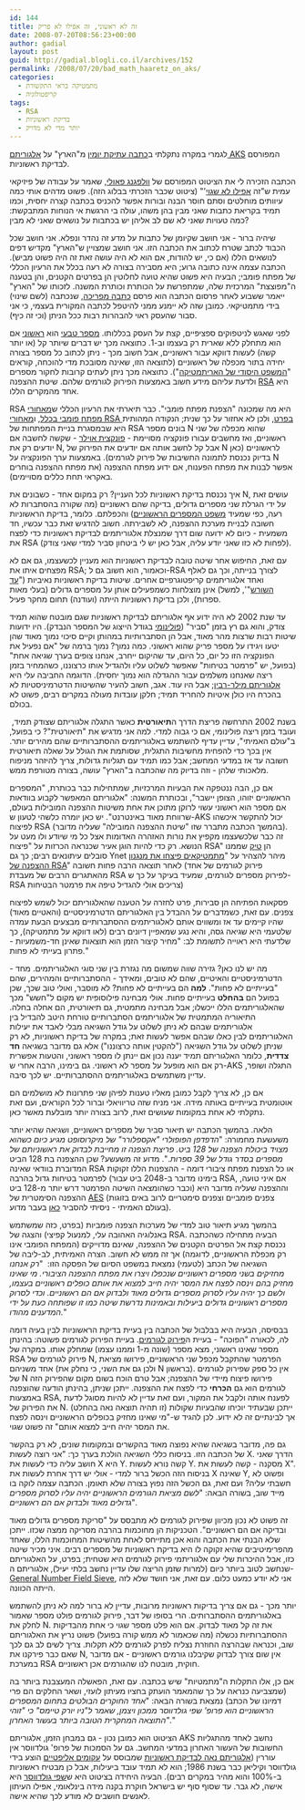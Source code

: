 ```yaml
---
id: 144
title: זה לא ראשוני, זה אפילו לא פריק
date: 2008-07-20T08:56:23+00:00
author: gadial
layout: post
guid: http://gadial.blogli.co.il/archives/152
permalink: /2008/07/20/bad_math_haaretz_on_aks/
categories:
  - מתמטיקה בראי התקשורת
  - קריפטולוגיה
tags:
  - RSA
  - בדיקת ראשוניות
  - יותר מדי לא מדויק
---
```

לגמרי במקרה נתקלתי ב[כתבה עתיקת יומין](http://www.haaretz.co.il/hasite/pages/ShArtPE.jhtml?itemNo=199047) מ"הארץ" על [אלגוריתם AKS](http://en.wikipedia.org/wiki/AKS_primality_test) המפורסם לבדיקת ראשוניות.

הכתבה הזכירה לי את הציטוט המפורסם של [וולפגנג פאולי](http://he.wikipedia.org/wiki/%D7%95%D7%95%D7%9C%D7%A4%D7%92%D7%A0%D7%92_%D7%A4%D7%90%D7%95%D7%9C%D7%99), שאמר על עבודה של פיזיקאי עמית ש"זה [אפילו לא שגוי](http://he.wikipedia.org/wiki/%D7%90%D7%A4%D7%99%D7%9C%D7%95_%D7%9C%D7%90_%D7%A9%D7%92%D7%95%D7%99)'" (ציטוט שכבר הזכרתי בבלוג הזה). פשוט מדהים אותי כמה עיוותים מוחלטים וסתם חוסר הבנה ובורות אפשר להכניס בכתבה קצרה יחסית, וכמו תמיד בקריאת כתבות שאני מבין בהן משהו, עולה בי הרגשת אי הנוחות המתבקשת: כמה טעויות שאני לא שם לב אליהן יש בכתבות על נושאים שאני לא מבין?

שיהיה ברור - אני חושב שקיומן של כתבות על מדע זה נהדר ונפלא. אני חושב שכל הכבוד לכתב שטרח לכתוב את הכתבה הזו. אני חושב שמצויין ש"הארץ" מקדיש דפים לנושאים הללו (אם כי, יש להודות, אם הוא לא היה עושה זאת זה היה פשוט מביש). הכתבה עצמה אינה כתובה גרוע; היא מסבירה בצורה לא רעה בכלל את הרעיון הכללי של מפתח פומבי; הבעיה היא פשוט שהיא טועה לחלוטין הן בפרטים הקטנים, והן בטענה ה"מפוצצת" המרכזית שלה, שמתפרשת על הכותרת וכותרת המשנה. לזכותו של "הארץ" ייאמר ששבוע לאחר פרסום הכתבה הוא פרסם [כתבה מפריכה](http://www.haaretz.co.il/hasite/pages/ShArtPE.jhtml?itemNo=201445), שנכתבה (לשם שינוי) בידי מתמטיקאי. כמובן שזה לא יימנע ממני להיטפל לכתבה המקורית בעצמי, כי אני סבור שהעסק ראוי להבהרות רבות ככל הניתן (וכי זה כיף).

לפני שאגש לניטפוקים ספציפיים, קצת על העסק בכללותו. [מספר טבעי](http://he.wikipedia.org/wiki/%D7%9E%D7%A1%D7%A4%D7%A8_%D7%98%D7%91%D7%A2%D7%99) הוא [ראשוני](http://he.wikipedia.org/wiki/%D7%9E%D7%A1%D7%A4%D7%A8_%D7%A8%D7%90%D7%A9%D7%95%D7%A0%D7%99) אם הוא מתחלק ללא שארית רק בעצמו וב-1. כתוצאה מכך יש דברים שיותר קל (או יותר קשה) לעשות דווקא עבור ראשוניים, אבל חשוב מכך - ניתן לכתוב כל מספר בצורה יחידה בתור מכפלה של ראשוניים (לתוצאה הזו, שאינה מסובכת מדי להוכחה, קוראים "[המשפט היסודי של האריתמטיקה](http://he.wikipedia.org/wiki/%D7%94%D7%9E%D7%A9%D7%A4%D7%98_%D7%94%D7%99%D7%A1%D7%95%D7%93%D7%99_%D7%A9%D7%9C_%D7%94%D7%90%D7%A8%D7%99%D7%AA%D7%9E%D7%98%D7%99%D7%A7%D7%94)"). כתוצאה מכך ניתן לעתים קרובות לחקור מספרים ולדעת עליהם מידע חשוב באמצעות הפירוק לגורמים שלהם. שיטת ההצפנה [RSA](http://he.wikipedia.org/wiki/RSA) היא אחד מהמקרים הללו.

RSA היא מה שמכונה "הצפנת מפתח פומבי". כבר תיארתי את הרעיון הכללי ש[מאחורי מפתח פומבי בכלל](http://www.gadial.net/?p=90), ו[מאחורי RSA בפרט](http://www.gadial.net/?p=92), ולכן לא אחזור על כך שנית; הנקודה המהותית היא שבמסגרת בניית המפתחות של RSA בונים מספר N שהוא מכפלה של שני ראשוניים, ואז מחשבים עבורו פונקציה מסויימת - [פונקצית אוילר](http://he.wikipedia.org/wiki/%D7%A4%D7%95%D7%A0%D7%A7%D7%A6%D7%99%D7%99%D7%AA_%D7%90%D7%95%D7%99%D7%9C%D7%A8) - שקשה לחשבה אם יודעים רק את N, אבל קל לחשב אותה אם יודעים את הפירוק של N לראשוניים (כאן בדיוק נכנסת לתמונה החשיבות של פירוק לגורמים). באמצעות ערך הפונקציה על N אפשר לבנות את מפתח הפענוח, אם ידוע מפתח ההצפנה (את מפתח ההצפנה בוחרים באקראי תחת כללים מסויימים).

איך נכנסת בדיקת ראשוניות לכל העניין? רק במקום אחד - כשבונים את N, עושים זאת על ידי הגרלת שני מספרים גדולים, בדיקה שהם ראשוניים (מה שקורה בהסתברות לא רעה, כפי שמעיד [משפט המספרים הראשוניים](http://he.wikipedia.org/wiki/%D7%9E%D7%A9%D7%A4%D7%98_%D7%94%D7%9E%D7%A1%D7%A4%D7%A8%D7%99%D7%9D_%D7%94%D7%A8%D7%90%D7%A9%D7%95%D7%A0%D7%99%D7%99%D7%9D)) והכפלתם. כלומר, בדיקת הראשוניות חשובה לבניית מערכת ההצפנה, לא לשבירתה. חשוב להדגיש זאת כבר עכשיו, חד משמעית - כיום לא ידועה שום דרך שמנצלת אלגוריתמים לבדיקת ראשוניות כדי לפצח את RSA (לפחות לא כזו שאני יודע עליה, אבל כאן יש לי ביטחון סביר למדי שאני צודק).

עם זאת, החיפוש אחר שיטה טובה לבדיקת ראשוניות הוא מעניין לכשעצמו, גם אם לא מפצחים איתו את RSA; וכאמור, הוא חשוב גם ל-RSA לצורך בנייתה, וכך גם לאלף ואחד אלגוריתמים קריפטוגרפיים אחרים. שיטות בדיקת ראשוניות נאיביות ("[עד השורש](http://en.wikipedia.org/wiki/Trial_division)"', למשל) אינן מוצלחות כשמפעילים אותן על מספרים גדולים (בעלי מאות ספרות), ולכן בדיקת ראשוניות הייתה (ועודנה) תחום מחקר פעיל.

עד שנת 2002 לא היה ידוע אף אלגוריתם לבדיקת ראשוניות שגם מובטח שהוא תמיד צודק, והוא גם רץ בזמן "סביר" ([פולינומי](http://www.gadial.net/?p=95) בגודל הייצוג של המספר הנבדק). היו ידועות שיטות רבות שרצות מהר מאוד, אבל הן הסתברותיות במהותן וקיים סיכוי נמוך מאוד שהן יטעו ויגידו על מספר פריק שהוא ראשוני. כמה נמוך? נמוך ברמה של "אם נפעיל את הפונקציה הזו כל יום, כל היום, עד שהיקום ייחרב, אנחנו צופים בערך שגיאה אחת" (בפועל, יש "פרמטר בטיחות" שאפשר לשלוט עליו ולהגדיל אותו כרצוננו, כשהמחיר בזמן ריצה שאנחנו משלמים עבור ההגדלה הוא נמוך יחסית). הדוגמה החביבה עלי היא [אלגוריתם מילר-רבין](http://he.wikipedia.org/wiki/%D7%90%D7%9C%D7%92%D7%95%D7%A8%D7%99%D7%AA%D7%9D_%D7%9E%D7%99%D7%9C%D7%A8-%D7%A8%D7%91%D7%99%D7%9F); אבל היו עוד. אגב, חשוב להעיר שהשיטות הדטרמיניסטיות לא בהכרח היו כולן איטיות להחריד תמיד; חלקן עובדות מעולה במקרים רבים, פשוט לא בכולם.

בשנת 2002 התרחשה פריצת הדרך ה**תיאורטית** כאשר התגלה אלגוריתם שצודק תמיד,  ועובד בזמן ריצה פולינומי, אם כי גבוה למדי. למה אני מדגיש את "תיאורטית"? כי בפועל, ב"עולם האמיתי", עדיין עדיף להשתמש באלגוריתמים ההסתברותיים שהם מהירים יותר. אין בכך כדי להפחית מחשיבות התגלית, שסותמת את הגולל על שאלה תיאורטית חשובה עד אז במדעי המחשב; אבל כמו תמיד עם תגליות גדולות, צריך להיזהר מניפוח מלאכותי שלהן - וזה בדיוק מה שהכתבה ב"הארץ" עושה, בצורה מטורפת ממש.

אם כן, הבה ננטפקה את הבעיות המרכזיות, שמתחילות כבר בכותרת, "<span class="t18B">המספרים הראשוניים יזוהו, הצופן יישבר</span>", ובכותרת המשנה: "<span class="t15B">אלגוריתם המאפשר לקבוע בוודאות אם מספר הוא ראשוני עשוי לרוקן מתוכן את אחת משיטות ההצפנה המובילות בעולם, שרווחת מאוד באינטרנט</span>". יש כאן יומרה כלשהי לטעון ש-AKS יכול להתקשר איכשהו לפיצוח RSA (בהמשך הכתבה מתברר שזו "שיטת ההצפנה המובילה" שעליה מדובר). זה כבר שלכשעצמו מקפיץ את נורות האזהרה האדומות אצל כל מי שיודע ולו מעט על הנושא. רק כדי להיות הוגן אעיר שכנראה הכרזות על "פיצוח RSA" הן [טיק](http://he.wikipedia.org/wiki/%D7%98%D7%99%D7%A7) שממנו סובלים עיתונאים רבים; כך גם Ynet מיהר להצהיר על "[מתמטיקאים פיצחו את מנגנון ההצפנה של RSA](http://www.ynet.co.il/articles/0,7340,L-2908806,00.html)" לאחר תוצאה הרבה פחות חשובה (פירוק לגורמים של אחד מהאתגרים הרבים של מעבדת RSA לפירוק מספרים לגורמים, שמעיד בעיקר על כך ש-RSA צריכים אולי להגדיל טיפה את פרמטר הבטיחות)

פסקאות הפתיחה הן סבירות, פרט לחזרה על הטענה שהאלגוריתם יכול לשמש לפיצוח צפנים. עם זאת, כשמדברים על ההבדל בין האלגוריתם הדטרמיניסטיים (והאטיים מאוד) שהיו קיימים עד אז ומשווים אותם לאלגוריתמים ההסתברותיים מבצעים הבעת עמדה שלטעמי היא שגיאה גסה, והיא נגע שמאפיין דיונים רבים (לאו דווקא על מתמטיקה), כך שלדעתי היא ראוייה לתשומת לב: "<span class="t15">מחיר קיצור הזמן הוא תוצאות שאינן חד-משמעיות - פתרון בעייתי לא פחות."</span>

מה יש לנו כאן? גזירה שווה שמשום מה נגזרת בין שני סוגי האלגוריתמים. מחד - הדטרמיניסטיים והאיטיים, שהם לא טובים, ומאידך - ההסתברותיים והמהירים, שהם "בעייתיים לא פחות". **למה** הם בעייתיים לא פחות? לא מוסבר, ואולי טוב שכך, שכן בפועל הם **בהחלט** בעייתיים פחות. אולי מבחינה פילוסופית יש מקום ל"חשש" מכך שהאלגוריתמים הללו ייכשלו; אבל מבחינה מתמטית, גם תיאורטית, הם אחלה בחלה. התיאוריה המתמטית של אלגוריתמים הסתברותיים טורחת היטב להבדיל בין אלגוריתמים שבהם לא ניתן לשלוט על גודל השגיאה מבלי לאבד את יעילות האלגוריתמים לבין כאלו שבהם אפשר לעשות זאת; במקרה של בדיקת ראשוניות, לא רק שניתן לשלוט על גודל השגיאה ("להקטין אותה כרצוננו") אלא גם מדובר בשגיאה **חד צדדית**, כלומר האלגוריתם תמיד יענה נכון אם יינתן לו מספר ראשוני, והטעות אפשרית רק אם הוא מופעל על מספר לא ראשוני. גם בימינו, הרבה אחרי ש-AKS התגלה ושופר, עדיין משתמשים באלגוריתמים ההסתברותיים. יש לכך סיבה.

אם כן, לא צריך לקבל כמובן מאליו טענות לפיהן שני פתרונות לא מושלמים הם אוטומטית בעייתיים באותה מידה. אני מניח שזה טריוויאלי וברור לכל הקוראים, ועם זאת נתקלתי לא אחת במקומות שעושים זאת, לרוב בצורה יותר מובלעת מאשר כאן.

הלאה. בהמשך הכתבה יש תיאור סביר של מספרים ראשוניים, ושגיאה שהיא יותר משעשעת מחמורה: "<span class="t15"><em>הדפדפן הפופולרי "אקספלורר" של מיקרוסופט מגיע כיום כשהוא מצויד ביכולת הצפנה של 128 ביט. פריצת הצפנה זו מחייבת לבדוק את ראשוניותם של מספרים בסדר גודל של 39 ספרות</em>.". מדוע זה משעשע? שכן ההצפנה בת 128 הביט המדוברת בוודאי שאינה RSA או כל הצפנת מפתח ציבורי דומה - ההצפנות הללו זקוקות לפרמטר בטיחות גדול בהרבה (בימינו מדובר ב-2048 ביט עבור RSA, אם איני טועה, וכבר כשהומצאה השיטה הפרמטר דרש יותר מ-128 ביט) וההצפנה שעליה מדובר היא ההצפנה הסימטרית של <a href="http://he.wikipedia.org/wiki/AES">AES</a> (צפנים פומביים וצפנים סימטריים לרוב באים בזוגות בעולם האמיתי - ניסיתי להסביר <a href="http://www.gadial.net/?p=90">כאן</a> בעבר מדוע).</span>

בהמשך מגיע תיאור טוב למדי של מערכות הצפנה פומביות (בפרט, כזה שמשתמש באנלוגיה האהובה עלי, למנעול קפיצי) והצגה של RSA. הבעיה מתחילה כשהכתבה נכנסת קצת אל הפרטים הקטנים של ההצפנה, שאינם מדוייקים (המפתח הפומבי אינו רק מכפלת הראשוניים, לדוגמה) אך זה ממש לא חשוב. הצרה האמיתית, לב-ליבה של השגיאה של הכתב (לטעמי) נמצאת במשפט הסיום של הפסקה הזו:  "_<span class="t15">רק אנחנו מחזיקים בשני מספרים ראשוניים שנכפלו ויצרו את מפתח ההצפנה הציבורי. מי שאינו מחזיק בהם וינסה לפצח את המסר יהיה חייב למצוא את אותם כופלים ראשוניים בעצמו, ולשם כך יהיה עליו לסרוק מספרים גדולים מאוד ולבדוק אם הם ראשוניים. וכדי לסרוק מספרים ראשוניים גדולים ביעילות ובאמינות נדרשת שיטה כמו זו שפותחה כעת על ידי המדענים מהודו.</span>_"

בבסיסה, הבעיה היא בבלבול של הכתבה בין בעיית בדיקת הראשוניות לבין בעיה דומה לה, לכאורה "הפוכה" - בעיית ה[פירוק לגורמים](http://he.wikipedia.org/wiki/%D7%A4%D7%99%D7%A8%D7%95%D7%A7_%D7%9C%D7%92%D7%95%D7%A8%D7%9E%D7%99%D7%9D). בעיית הפירוק לגורמים פשוטה: בהינתן מספר שאינו ראשוני, מצא מספר (שונה מ-1 וממנו עצמו) שמחלק אותו. במקרה של RSA פירוק לגורמים של N, הפרמטר שהתקבל מכפל שני הראשוניים, פירושו מציאת אחד משניהם (ולכן גם את השני, כי נחלק את N בראשון). אין כל ספק שפירוק לגורמים של N פירושו פיצוח מיידי של ההצפנה; אבל טרם הוכח בשום מקום שהפירוק הזה לגורמים הוא גם **הכרחי** כדי לפצח את ההצפנה. ייתכן שניתן, בהינתן הודעה שהוצפנה באמצעות RSA, לפענח אותה ולקבל את המקור, ועם זאת עדיין לא להיות מסוגל לדעת את הפירוק של N. ייתכן שבעתיד יוכיחו שהבעיות שקולות (זו תהיה תוצאה נאה בהחלט) אך לבינתיים זה לא ידוע. לכן להגיד ש-"<span class="t15">מי שאינו מחזיק בכופלים הראשוניים וינסה לפצח את המסר יהיה חייב למצוא אותם</span>" זה פשוט שגוי.

גם פה, מדובר בשגיאה שהיא נפוצה מאוד בהקשרים ובמקומות שונים, לא רק בהקשר של הכתבה הזו. בניסוח כללי השגיאה הולכת בערך כך: "אני רוצה לעשות X. הדרך שאני חושב עליה כדי לעשות את X היא Y. קשה נורא לעשות Y. מסקנה - קשה לעשות את X". בניסוח הזה הכשל ברור למדי - אולי יש דרך אחרת לעשות את X שאינה Y, ופשוט לא חשבתי עליה? ועם זאת, גם הכשל הזה נפוץ בצורה שלא תאומן. הכתבה עצמה לוקה בו מייד שוב, בשורה הבאה: "_<span class="t15">לשם מציאת הגורמים הראשוניים יהיה עליו לסרוק מספרים גדולים מאוד ולבדוק אם הם ראשוניים</span>_".

זה פשוט לא נכון מכיוון שפירוק לגורמים לא מתבסס על "סריקת מספרים גדולים מאוד ובדיקה אם הם ראשוניים". הטכניקות הן מחוכמות בהרבה מסריקה ממצה שכזו. ייתכן שלא הבנתי את הכתבה והוא אכן מתייחס לאחת מהשיטות המחוכמות הללו, שאחד מהפרימיטיבים שהיא זקוקה לו היא בדיקת ראשוניות של מספרים רבים. איני מכיר שיטה כזו, אבל ההיכרות שלי עם אלגוריתמי פירוק לגורמים היא שטחית; בפרט, על האלגוריתם שנחשב לטוב ביותר כיום (למרות שזמן הריצה שלו עדיין נחשב בלתי יעיל), אלגוריתם ה-[General Number Field Sieve](http://he.wikipedia.org/wiki/%D7%A0%D7%A4%D7%AA_%D7%A9%D7%93%D7%94_%D7%9E%D7%A1%D7%A4%D7%A8%D7%99%D7%9D), אני לא יודע כמעט כלום. עם זאת, אני חושד שלא לזה הייתה הכוונה.

יותר מכך - גם אם צריך בדיקות ראשוניות מרובות, עדיין לא ברור למה לא ניתן להשתמש באלגוריתמים ההסתברותים. הרי בסופו של דבר, פירוק לגורמים פולט מספר שאמור לחלק את N. את זה קל מאוד לבדוק. אם הוא פלט מספר שגוי כי אחת מהבדיקות ההסתברותיות נכשלה (מה שכאמור לא ממש קורה בפועל) פשוט נריץ את האלגוריתם שוב, וכנראה שבהרצה החוזרת נצליח לפרק לגורמים ללא תקלות. צריך לשים לב גם לכך שאם כבר פירקנו את N, אין שום צורך לבדוק שקיבלנו גורמים ראשוניים - אם מדובר במערכת RSA חוקית, מובטח לנו שהגורמים אכן ראשוניים.

אם כן, אלו התקלות ה"מתמטיות" שיש בכתבה. עם זאת, הפאשלה המעצבנת ביותר בה (שמצביעה כנראה על כך שהמאמר הועתק בחציו מעיתון לועזי, ושאר החלקים הם פרי דמיונו של הכתב) נמצאת בשורה הבאה: "<span class="t15"><em>אחד החוקרים הבולטים בתחום המספרים הראשוניים הוא פרופ' שפי גולדווסר ממכון ויצמן, שאמר ל"ניו יורק טיימס" כי "זוהי התוצאה המחקרית הטובה ביותר בעשור האחרון"</em>.</span>"

הציטוט הוא כמובן נכון - גם במבחן הזמן, אלגוריתם AKS נחשב לאחד מהתגליות החשובות של העשור האחרון במדעי המחשב. גם על הסמכות של פרופ' גולדווסר אין עוררין ([אלגוריתם נאה לבדיקת ראשוניות](http://en.wikipedia.org/wiki/Primality_certificate#Atkin-Goldwasser-Kilian-Morain_certificates) שמבוסס על [עקומים אליפטיים](http://he.wikipedia.org/wiki/%D7%A2%D7%A7%D7%95%D7%9D_%D7%90%D7%9C%D7%99%D7%A4%D7%98%D7%99) הוצע בידי גולדווסר וקיליאן כבר בשנת 1986; הוא לא תמיד עובד ביעילות, אבל כן מבטיח ראשוניות ב-100% והוא מהיר במקרים רבים). הבעיה היחידה בציטוט היא ש[שפי גולדווסר](http://people.csail.mit.edu/shafi/) היא אישה, לא גבר. עד שסוף סוף יש בישראל חוקרת בקנה מידה בינלאומי, אפילו העיתון לאנשים חושבים לא מודע לכך שהיא אישה.